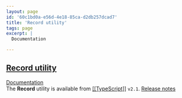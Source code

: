 ```yaml
---
layout: page
id: '60c1bd0a-e56d-4e18-85ca-d2db257dcad7'
title: 'Record utility'
tags: page
excerpt: |
  Documentation

---
```

  
<h2 class="text-3xl font-semibold mb-4"><a href="/journals/Record utility">Record utility</a></h2>

<div class="space-y-2">
<div class="element-block ml-0"><div class="flex-1"><a class="text-indigo-400" href="https://www.typescriptlang.org/docs/handbook/utility-types.html#recordkeystype" target="_blank" rel="">Documentation</a></div></div>

<div class="element-block ml-0"><div class="flex-1">The <strong class="text-rose-400">Record</strong> utility is available from <a class="text-teal-400 group" href="/pages/typescript"><span class="text-gray-500 group-hover:text-yellow-500">[[</span>TypeScript<span class="text-gray-500 group-hover:text-yellow-500">]]</span></a> <code>v2.1</code>. <a class="text-indigo-400" href="https://www.typescriptlang.org/docs/handbook/release-notes/typescript-2-1.html#partial-readonly-record-and-pick" target="_blank" rel="">Release notes</a></div></div>
</div>
